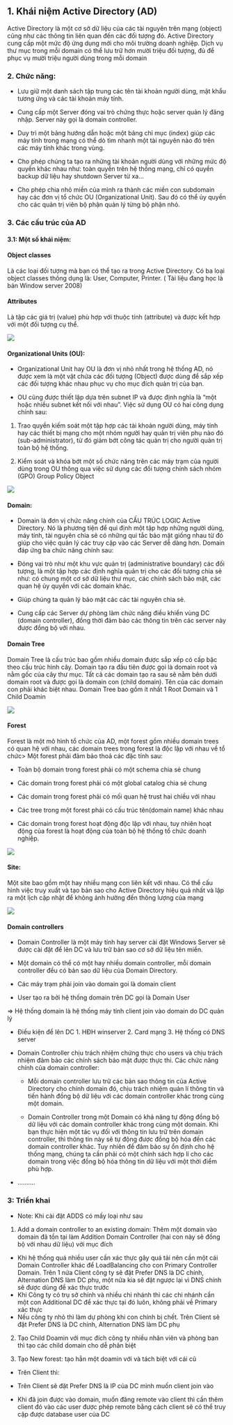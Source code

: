 ## 1. Khái niệm Active Directory (AD)

Active Directory là một cơ sở dữ liệu của các tài nguyên trên mạng (object) cũng như các thông tin liên quan đến các đối tượng đó. Active Directory cung cấp một mức độ ứng dụng mới cho môi trường doanh nghiệp. Dịch vụ thư mục trong mỗi domain có thể lưu trữ hơn mười triệu đối tượng, đủ để phục vụ mười triệu người dùng trong mỗi domain

### 2. Chức năng: 

* Lưu giữ một danh sách tập trung các tên tài khoản người dùng, mật khẩu tương ứng và các tài khoản máy tính.

* Cung cấp một Server đóng vai trò chứng thực hoặc server quản lý đăng nhập. Server này gọi là domain controller.

* Duy trì một bảng hướng dẫn hoặc một bảng chỉ mục (index) giúp các máy tính trong mạng có thể dò tìm nhanh một tài nguyên nào đó trên các máy tính khác trong vùng.

*  Cho phép chúng ta tạo ra những tài khoản người dùng với những mức độ quyền khác nhau như: toàn quyền trên hệ thống mạng, chỉ có quyền
backup dữ liệu hay shutdown Server từ xa…

* Cho phép chia nhỏ miền của mình ra thành các miền con subdomain hay các đơn vị tổ chức OU (Organizational Unit). Sau đó có thể ủy quyền cho các quản trị viên bộ phận quản lý từng bộ phận nhỏ.

### 3. Các cấu trúc của AD

#### 3.1: Một số khái niệm:

#### Object classes 

Là các loại đối tượng mà bạn có thể tạo ra trong Active Directory. Có ba loại object classes thông dụng là: User, Computer, Printer. ( Tài liệu đang học là bản Window server 2008)

#### Attributes 

Là tập các giá trị (value) phù hợp với thuộc tính (attribute) và được kết hợp với một đối tượng cụ thể.

 ![](image/1.PNG)

#### Organizational Units (OU): 

* Organizational Unit hay OU là đơn vị nhỏ nhất trong hệ thống AD, nó được xem là một vật chứa các đối tượng (Object) được dùng để sắp xếp các đối tượng khác nhau phục vụ cho mục đích quản trị của bạn. 

* OU cũng được thiết lập dựa trên subnet IP và được định nghĩa là “một hoặc nhiều subnet kết nối với nhau”. Việc sử dụng OU có hai công dụng chính sau:

1. Trao quyền kiếm soát một tập hợp các tài khoản người dùng, máy tính hay các thiết bị mạng cho một nhóm người hay quản trị viên phụ nào đó (sub-administrator), từ đó giảm bớt công tác quản trị cho người quản trị toàn bộ hệ thống.

2. Kiểm soát và khóa bớt một số chức năng trên các máy trạm của người dùng trong OU thông qua việc sử dụng các đối tượng chính sách nhóm
(GPO) Group Policy Object

 ![](image/2.PNG)

#### Domain:

* Domain là đơn vị chức năng chính của CẤU TRÚC LOGIC Active Directory. Nó là phương tiện để qui định một tập hợp những người dùng, máy tính, tài nguyên chia sẻ có những qui tắc bảo mật giống nhau từ đó giúp cho việc quản lý các truy cập vào các Server dễ dàng hơn. Domain đáp ứng ba chức năng chính sau:

 + Đóng vai trò như một khu vực quản trị (administrative boundary) các đối tượng, là một tập hợp các định nghĩa quản trị cho các đối tượng chia sẻ như: có chung một cơ sở dữ liệu thư mục, các chính sách bảo mật, các quan hệ ủy quyền với các domain khác.

 + Giúp chúng ta quản lý bảo mật các các tài nguyên chia sẻ.

 + Cung cấp các Server dự phòng làm chức năng điều khiển vùng DC (domain controller), đồng thời đảm bảo các thông tin trên các server này được đồng bộ với nhau.
 
 #### Domain Tree
 
Domain Tree là cấu trúc bao gồm nhiều domain được sắp xếp có cấp bậc theo cấu trúc hình cây. Domain tạo ra đầu tiên được gọi là domain root và nằm gốc của cây thư mục. Tất cả các domain tạo ra sau sẽ nằm bên dưới domain root và được gọi là domain con (child domain). Tên của các domain con phải khác biệt nhau. Domain Tree bao gồm ít nhất 1 Root Domain và 1 Child Doamin 

 ![](image/3.PNG)

#### Forest 

Forest là một mô hình tổ chức của AD, một forest gồm nhiều domain trees có quan hệ với nhau, các domain trees trong forest là độc lập với nhau về tổ chức> Một forest phải đảm bảo thoả các đặc tính sau:

+ Toàn bộ domain trong forest phải có một schema chia sẻ chung

+ Các domain trong forest phải có một global catalog chia sẻ chung

+ Các domain trong forest phải có mối quan hệ trust hai chiều với nhau

+ Các tree trong một forest phải có cấu trúc tên(domain name) khác
nhau

+ Các domain trong forest hoạt động độc lập với nhau, tuy nhiên hoạt
động của forest là hoạt động của toàn bộ hệ thống tổ chức doanh
nghiệp.

 ![](image/4.PNG)


#### Site: 

Một site bao gồm một hay nhiều mạng con liên kết với nhau. Có thể cấu hình việc truy xuất và tạo bản sao cho Active Directory hiệu quả nhất và lập ra một lịch cập nhật để không ảnh hưởng đến thông lượng của mạng

 ![](image/5.PNG)

#### Domain controllers

* Domain Controller là một máy tính hay server cài đặt Windows Server sẽ được cài đặt để lên DC và lưu trữ bản sao cơ sở dữ liệu tên miền. 

* Một domain có thể có một hay nhiều domain controller, mỗi domain controller đều có bản sao dữ liệu của Domain Directory. 

* Các máy trạm phải join vào domain goi là domain client

* User tạo ra bởi hệ thống domain trên DC gọi là Domain User

=> Hệ thống domain là hệ thống máy tính client join vào domain do DC quản lý

* Điều kiện để lên DC 1. HĐH winserver 2. Card mạng 3. Hệ thống có DNS server

* Domain Controller chịu trách nhiệm chứng thực cho users và chịu trách nhiệm đảm bảo các chính sách bảo mật được thực thi. Các chức năng chính của domain controller:

  - Mỗi domain controller lưu trữ các bản sao thông tin của Active Directory cho chính domain đó, chịu trách nhiệm quản lí thông tin và
tiến hành đồng bộ dữ liệu với các domain controller khác trong cùng một domain.

  -  Domain Controller trong một Domain có khả năng tự động đồng bộ dữ liệu với các domain controller khác trong cùng một domain. Khi bạn thực hiện một tác vụ đối với thông tin lưu trữ trên domain controller, thì thông tin này sẽ tự động được đồng bộ hóa đến các domain controller khác. Tuy nhiên để đảm bảo sự ổn định cho hệ thống mạng, chúng ta cần phải có một chính sách hợp lí cho các domain trong việc
đồng bộ hóa thông tin dữ liệu với một thời điểm phù hợp.

- ..........

### 3: Triển khai

* Note: Khi cài đặt ADDS có mấy loại như sau

1. Add a domain controller to an existing domain: Thêm một domain vào domain đã tồn tại làm Addition Domain Controller (hai con này sẽ đồng bộ với nhau dữ liệu) với mục đích
- Khi hệ thống quá nhiều user cần xác thực gây quá tải nên cần một cái Domain Controller khác để LoadBalancing cho con Primary Controller Domain. Trên 1 nửa Client công ty sẽ đặt Prefer DNS là DC chính, Alternation DNS làm DC phụ, một nửa kia sẽ đặt ngược lại vì DNS chính sẽ được dùng để xác thực trước
- Khi Công ty có trụ sở chính và nhiều chi nhánh thì các chi nhánh cần một con Additional DC để xác thực tại đó luôn, không phải về Primary xác thực
- Nếu công ty nhỏ thì làm dự phòng khi con chính bị chết. Trên Client sẽ đặt Prefer DNS là DC chính, Alternation DNS làm DC phụ

2. Tạo Child Doamin với mục đích công ty nhiều nhân viên và phòng ban thì tạo các child domain cho dễ phân biệt

3. Tạo New forest: tạo hẳn một doamin với và tách biệt với cái cũ

* Trên Client thì:

- Trên Client sẽ đặt Prefer DNS là IP của DC mình muốn client join vào 

- Khi đã join được vào domain, muốn đăng remote vào client thì cần thêm client đó vào các user được phép remote bằng cách client sẽ có thể truy cập được database user của DC
